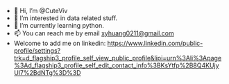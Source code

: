 - 👋 Hi, I’m @CuteViv
- 👀 I’m interested in data related stuff.
- 🌱 I’m currently learning python.
- 📫 You can reach me by email xyhuang0211@gmail.com
- Welcome to add me on linkedin: https://www.linkedin.com/public-profile/settings?trk=d_flagship3_profile_self_view_public_profile&lipi=urn%3Ali%3Apage%3Ad_flagship3_profile_self_edit_contact_info%3BKsYtfp%2B8Q4KUjyUl7%2BdNTg%3D%3D

<!---
CuteViv/CuteViv is a ✨ special ✨ repository because its `README.md` (this file) appears on your GitHub profile.
You can click the Preview link to take a look at your changes.
--->
